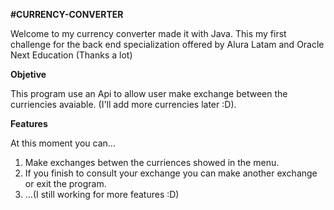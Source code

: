**#CURRENCY-CONVERTER**


Welcome to my currency converter made it with Java. This my first challenge for the back end specialization 
offered by Alura Latam and Oracle Next Education (Thanks a lot)


**Objetive**


This program use an Api to allow user make exchange between the curriencies
avaiable. (I'll add more currencies later :D).


**Features**


At this moment you can...
1. Make exchanges betwen the curriences showed in the menu.
2. If you finish to consult your exchange you can make another exchange or exit the program.
3. ...(I still working for more features :D)
